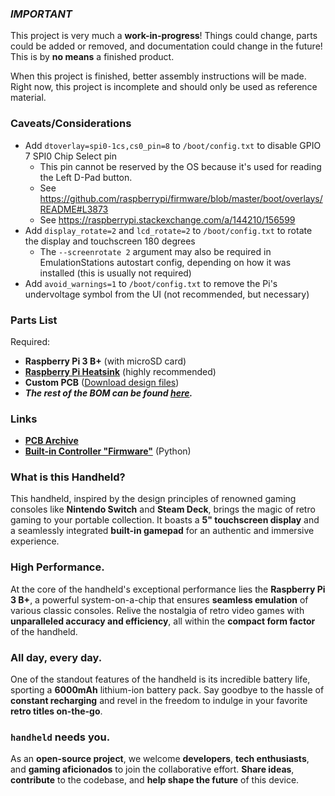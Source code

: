 ### ***IMPORTANT***
This project is very much a **work-in-progress**! Things could change, parts could be added or removed, and documentation could change in the future! This is by **no means** a finished product.

When this project is finished, better assembly instructions will be made. Right now, this project is incomplete and should only be used as reference material.

### Caveats/Considerations
 - Add `dtoverlay=spi0-1cs,cs0_pin=8` to `/boot/config.txt` to disable GPIO 7 SPI0 Chip Select pin
   - This pin cannot be reserved by the OS because it's used for reading the Left D-Pad button.
   - See https://github.com/raspberrypi/firmware/blob/master/boot/overlays/README#L3873
   - See https://raspberrypi.stackexchange.com/a/144210/156599
 - Add `display_rotate=2` and `lcd_rotate=2` to `/boot/config.txt` to rotate the display and touchscreen 180 degrees
   - The `--screenrotate 2` argument may also be required in EmulationStations autostart config, depending on how it was installed (this is usually not required)
 - Add `avoid_warnings=1` to `/boot/config.txt` to remove the Pi's undervoltage symbol from the UI (not recommended, but necessary)

### Parts List
Required:
 - **Raspberry Pi 3 B+** (with microSD card)
 - **[Raspberry Pi Heatsink](https://www.digikey.com/en/products/detail/adafruit-industries-llc/3082/6047742)** (highly recommended)
 - **Custom PCB** ([Download design files](https://github.com/Strayfade/handheld/tree/main/pcb))
 - ***The rest of the BOM can be found [here](https://github.com/Strayfade/handheld/blob/main/pcb/Handheld%20BOM.csv).***

### Links
 - **[PCB Archive](https://github.com/Strayfade/handheld/tree/main/pcb)**
 - **[Built-in Controller "Firmware"](https://github.com/Strayfade/Handheld/blob/main/firmware/Main.py)** (Python)

### What is this **Handheld?**
This handheld, inspired by the design principles of renowned gaming consoles like **Nintendo Switch** and **Steam Deck**, brings the magic of retro gaming to your portable collection. It boasts a **5" touchscreen display** and a seamlessly integrated **built-in gamepad** for an authentic and immersive experience.

### High **Performance.**
At the core of the handheld's exceptional performance lies the **Raspberry Pi 3 B+**, a powerful system-on-a-chip that ensures **seamless emulation** of various classic consoles. Relive the nostalgia of retro video games with **unparalleled accuracy and efficiency**, all within the **compact form factor** of the handheld.

### All day, **every day.**
One of the standout features of the handheld is its incredible battery life, sporting a **6000mAh** lithium-ion battery pack. Say goodbye to the hassle of **constant recharging** and revel in the freedom to indulge in your favorite **retro titles on-the-go**.

### `handheld` needs **you.**
As an **open-source project**, we welcome **developers**, **tech enthusiasts**, and **gaming aficionados** to join the collaborative effort. **Share ideas**, **contribute** to the codebase, and **help shape the future** of this device.
